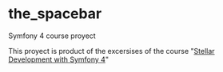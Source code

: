 # the_spacebar
Symfony 4 course proyect

This proyect is product of the excersises of the course "[Stellar Development with Symfony 4](https://symfonycasts.com/screencast/symfony4)"